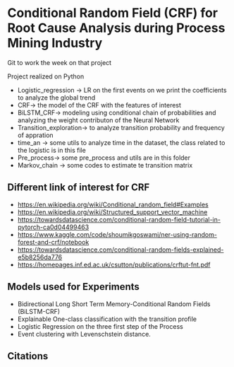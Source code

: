 # Conditional Random Field (CRF) for Root Cause Analysis during Process Mining Industry
Git to work the week on that project

Project realized on Python

* Logistic_regression -> LR on the first events on we print the coefficients to analyze the global trend
* CRF-> the model of the CRF with the features of interest
* BiLSTM_CRF-> modeling using conditional chain of probabilities and analyzing the weight contributon of the Neural Network
* Transition_exploration-> to analyze transition probability and frequency of appration 
* time_an -> some utils to analyze time in the dataset, the class related to the logistic is in this file
* Pre_process-> some pre_process and utils are in this folder
* Markov_chain -> some codes to estimate te transition matrix





## Different link of interest for CRF

* https://en.wikipedia.org/wiki/Conditional_random_field#Examples
* https://en.wikipedia.org/wiki/Structured_support_vector_machine
* https://towardsdatascience.com/conditional-random-field-tutorial-in-pytorch-ca0d04499463
* https://www.kaggle.com/code/shoumikgoswami/ner-using-random-forest-and-crf/notebook
* https://towardsdatascience.com/conditional-random-fields-explained-e5b8256da776
* https://homepages.inf.ed.ac.uk/csutton/publications/crftut-fnt.pdf


## Models used for Experiments

* Bidirectional Long Short Term Memory-Conditional Random Fields (BiLSTM-CRF)
* Explainable One-class classification with the transition profile
* Logistic Regression on the three first step of the Process
* Event clustering with Levenschstein distance.

## Citations

